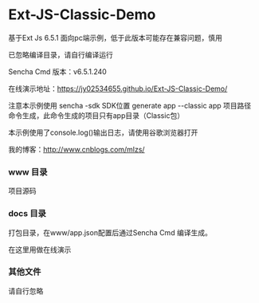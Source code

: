 ﻿# Ext-JS-Classic-Demo
基于Ext Js 6.5.1 面向pc端示例，低于此版本可能存在兼容问题，慎用

已忽略编译目录，请自行编译运行

Sencha Cmd 版本：v6.5.1.240

在线演示地址：https://jy02534655.github.io/Ext-JS-Classic-Demo/

注意本示例使用 sencha -sdk SDK位置 generate app --classic app 项目路径 命令生成，此命令生成的项目只有app目录（Classic包）

本示例使用了console.log()输出日志，请使用谷歌浏览器打开

我的博客：http://www.cnblogs.com/mlzs/

### www 目录
项目源码
### docs 目录
打包目录，在www/app.json配置后通过Sencha Cmd 编译生成。

在这里用做在线演示
### 其他文件
请自行忽略
